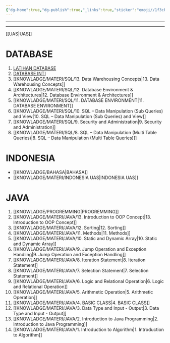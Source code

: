 ```yaml
---
{"dg-home":true,"dg-publish":true,"_links":true,"sticker":"emoji//1f3cb-fe0f-200d-2640-fe0f","permalink":"/uas/","tags":["gardenEntry"],"dgPassFrontmatter":true,"noteIcon":""}
---
```




---
---
[[UAS\|UAS]]
# DATABASE
1. [LATIHAN DATABASE](LATIHAN)
2. [DATABASE INTI](DATABASE)
3. [[KNOWLADGE/MATERI/SQL/13. Data Warehousing Concepts\|13. Data Warehousing Concepts]]
4. [[KNOWLADGE/MATERI/SQL/12. Database Environment & Architectures\|12. Database Environment & Architectures]]
5. [[KNOWLADGE/MATERI/SQL/11. DATABASE ENVIRONMENT\|11. DATABASE ENVIRONMENT]]
6. [[KNOWLADGE/MATERI/SQL/10. SQL – Data Manipulation (Sub Queries) and View\|10. SQL – Data Manipulation (Sub Queries) and View]]
7. [[KNOWLADGE/MATERI/SQL/9. Security and Administration\|9. Security and Administration]]
8. [[KNOWLADGE/MATERI/SQL/8. SQL – Data Manipulation (Multi Table Queries)\|8. SQL – Data Manipulation (Multi Table Queries)]]
# INDONESIA
- [[KNOWLADGE/BAHASA\|BAHASA]]
- [[KNOWLADGE/MATERI/INDONESIA UAS\|INDONESIA UAS]]
# JAVA
1. [[KNOWLADGE/PROGREMMING\|PROGREMMING]]
2. [[KNOWLADGE/MATERI/JAVA/13. Introduction to OOP Concept\|13. Introduction to OOP Concept]]
3. [[KNOWLADGE/MATERI/JAVA/12. Sorting\|12. Sorting]]
4. [[KNOWLADGE/MATERI/JAVA/11. Methods\|11. Methods]]
5. [[KNOWLADGE/MATERI/JAVA/10. Static and Dynamic Array\|10. Static and Dynamic Array]]
6. [[KNOWLADGE/MATERI/JAVA/9. Jump Operation and Exception Handling\|9. Jump Operation and Exception Handling]]
7. [[KNOWLADGE/MATERI/JAVA/8. Iteration Statement\|8. Iteration Statement]]
8. [[KNOWLADGE/MATERI/JAVA/7. Selection Statement\|7. Selection Statement]]
9. [[KNOWLADGE/MATERI/JAVA/6. Logic and Relational Operation\|6. Logic and Relational Operation]]
10. [[KNOWLADGE/MATERI/JAVA/5. Arithmetic Operation\|5. Arithmetic Operation]]
11. [[KNOWLADGE/MATERI/JAVA/4. BASIC CLASS\|4. BASIC CLASS]]
12. [[KNOWLADGE/MATERI/JAVA/3. Data Type and Input - Output\|3. Data Type and Input - Output]]
13. [[KNOWLADGE/MATERI/JAVA/2. Introduction to Java Programming\|2. Introduction to Java Programming]]
14. [[KNOWLADGE/MATERI/JAVA/1. Introduction to Algorithm\|1. Introduction to Algorithm]]